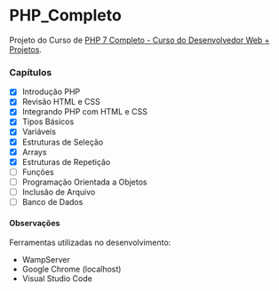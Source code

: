 # PHP_Completo
Projeto do Curso de [PHP 7 Completo - Curso do Desenvolvedor Web + Projetos](https://www.udemy.com/course/php-7-completo/).

### Capítulos

- [x] Introdução PHP
- [x] Revisão HTML e CSS
- [x] Integrando PHP com HTML e CSS
- [x] Tipos Básicos
- [x] Variáveis
- [x] Estruturas de Seleção
- [x] Arrays
- [x] Estruturas de Repetição  
- [ ] Funções
- [ ] Programação Orientada a Objetos
- [ ] Inclusão de Arquivo
- [ ] Banco de Dados

#### Observações
Ferramentas utilizadas no desenvolvimento:
* WampServer
* Google Chrome (localhost)
* Visual Studio Code 
